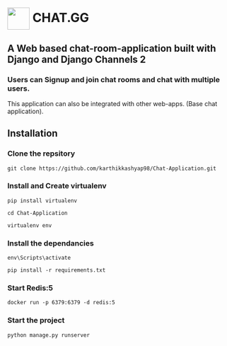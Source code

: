 # <img src="https://lh3.googleusercontent.com/2gk4MOJoUf_yqndIXUxiVuVSFhecQBReW1jbZyEvKVU3nslC66_0l1iBFggqPjbkiA" style="vertical-align:middle" width="50" height="50"> CHAT.GG 

## A Web based chat-room-application built with Django and Django Channels 2

### Users can Signup and join chat rooms and chat with multiple users. 

This application can also be integrated with other web-apps. (Base chat application). 

## Installation 

### Clone the repsitory  

  ```git clone https://github.com/karthikkashyap98/Chat-Application.git```
  
### Install and Create virtualenv

  ```pip install virtualenv```
  
  ```cd Chat-Application```
  
  ```virtualenv env```
 
### Install the dependancies 

  ```env\Scripts\activate```
  
  ```pip install -r requirements.txt```

### Start Redis:5

  ```docker run -p 6379:6379 -d redis:5```

### Start the project 

  ```python manage.py runserver```
  
  
